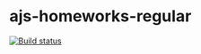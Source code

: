 # ajs-homeworks-regular
[![Build status](https://ci.appveyor.com/api/projects/status/nx8w3wtg86nst0g6?svg=true)](https://ci.appveyor.com/project/lioness1741/ajs-homeworks-forIn)
